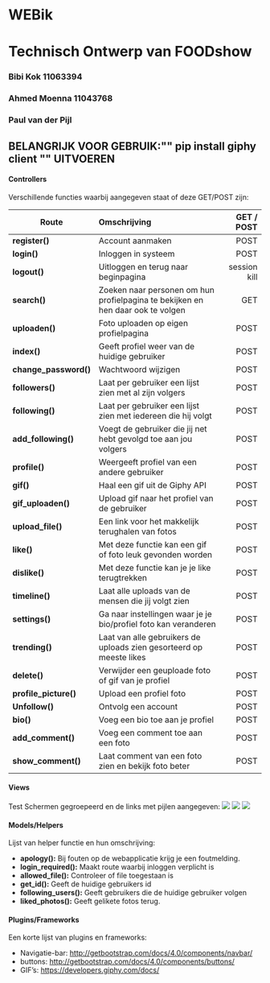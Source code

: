# WEBik

# Technisch Ontwerp van FOODshow

### Bibi Kok 11063394

### Ahmed Moenna 11043768

### Paul van der Pijl

## BELANGRIJK VOOR GEBRUIK:"" pip install giphy client "" UITVOEREN

#### Controllers
Verschillende functies waarbij aangegeven staat of deze GET/POST zijn:


| Route                     | Omschrijving                                                                                  | GET / POST     |
| ------------------------- |:-------------------------------------------------------------------------------------------   | --------------:|
| **register()**            | Account aanmaken                                                                              |  POST          |
| **login()**               | Inloggen in systeem                                                                           |  POST          |
| **logout()**              | Uitloggen en terug naar beginpagina                                                           |  session kill  |
| **search()**              | Zoeken naar personen om hun profielpagina te bekijken en hen daar ook te volgen               |  GET           |
| **uploaden()**            | Foto uploaden op eigen profielpagina                                                          |  POST          |
| **index()**               | Geeft profiel weer van de huidige gebruiker                                                   |  POST          |
| **change_password()**     | Wachtwoord wijzigen                                                                           |  POST          |
| **followers()**           | Laat per gebruiker een lijst zien met al zijn volgers                                         |  POST          |
| **following()**           | Laat per gebruiker een lijst zien met iedereen die hij volgt                                  |  POST          |
| **add_following()**       | Voegt de gebruiker die jij net hebt gevolgd toe aan jou volgers                               |  POST          |
| **profile()**             | Weergeeft profiel van een andere gebruiker                                                    |  POST          |
| **gif()**                 | Haal een gif uit de Giphy API                                                                 |  POST          |
| **gif_uploaden()**        | Upload gif naar het profiel van de gebruiker                                                  |  POST          |
| **upload_file()**         | Een link voor het makkelijk terughalen van fotos                                              |  POST          |
| **like()**                | Met deze functie kan een gif of foto leuk gevonden worden                                     |  POST          |
| **dislike()**             | Met deze functie kan je je like terugtrekken                                                  |  POST          |
| **timeline()**            | Laat alle uploads van de mensen die jij volgt zien                                            |  POST          |
| **settings()**            | Ga naar instellingen waar je je bio/profiel foto kan veranderen                               |  POST          |
| **trending()**            | Laat van alle gebruikers de uploads zien gesorteerd op meeste likes                           |  POST          |
| **delete()**              | Verwijder een geuploade foto of gif van je profiel                                            |  POST          |
| **profile_picture()**     | Upload een profiel foto                                                                       |  POST          |
| **Unfollow()**            | Ontvolg een account                                                                           |  POST          |
| **bio()**                 | Voeg een bio toe aan je profiel                                                               |  POST          |
| **add_comment()**         | Voeg een comment toe aan een foto                                                             |  POST          |
| **show_comment()**        | Laat comment van een foto zien en bekijk foto beter                                           |  POST          |





#### Views
Test
Schermen gegroepeerd en de links met pijlen aangegeven:
<img src ="https://i.imgur.com/GncbGVc.jpg">
<img src = "https://i.imgur.com/G3kh35f.jpg">
<img src = "https://i.imgur.com/2rW5xuC.jpg">



#### Models/Helpers
Lijst van helper functie en hun omschrijving:
* **apology():** Bij fouten op de webapplicatie krijg je een foutmelding.
* **login_required():** Maakt route waarbij inloggen verplicht is
* **allowed_file():** Controleer of file toegestaan is
* **get_id():** Geeft de huidige gebruikers id
* **following_users():** Geeft gebruikers die de huidige gebruiker volgen
* **liked_photos():** Geeft gelikete fotos terug.




#### Plugins/Frameworks
Een korte lijst van plugins en frameworks:
* Navigatie-bar: http://getbootstrap.com/docs/4.0/components/navbar/
* buttons: http://getbootstrap.com/docs/4.0/components/buttons/
* GIF’s: https://developers.giphy.com/docs/


